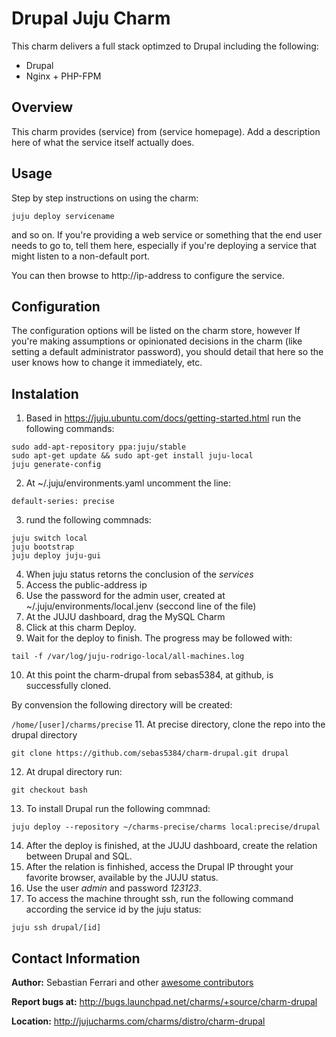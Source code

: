 # Drupal Juju Charm

This charm delivers a full stack optimzed to Drupal including the following:

- Drupal
- Nginx + PHP-FPM


## Overview

This charm provides (service) from (service homepage). Add a description here of what the service itself actually does.


## Usage


Step by step instructions on using the charm:

    juju deploy servicename

and so on. If you're providing a web service or something that the end user needs to go to, tell them here, especially if you're deploying a service that might listen to a non-default port.

You can then browse to http://ip-address to configure the service.

## Configuration

The configuration options will be listed on the charm store, however If you're making assumptions or opinionated decisions in the charm (like setting a default administrator password), you should detail that here so the user knows how to change it immediately, etc.


## Instalation

1. Based in https://juju.ubuntu.com/docs/getting-started.html run the following commands:

  ```
  sudo add-apt-repository ppa:juju/stable
  sudo apt-get update && sudo apt-get install juju-local
  juju generate-config
  ```

2. At ~/.juju/environments.yaml uncomment the line:

  `default-series: precise`

3. rund the following commnads:

  ```
  juju switch local
  juju bootstrap
  juju deploy juju-gui
  ```

4. When juju status retorns the conclusion of the *services*
5. Access the public-address ip
6. Use the password for the admin user, created at ~/.juju/environments/local.jenv (seccond line of the file)
7. At the JUJU dashboard, drag the MySQL Charm
8. Click at this charm Deploy.
9. Wait for the deploy to finish. The progress may be followed with:

  `tail -f /var/log/juju-rodrigo-local/all-machines.log`

10. At this point the charm-drupal from sebas5384, at github, is successfully cloned.

  By convension the following directory will be created:

  `/home/[user]/charms/precise`
11. At precise directory, clone the repo into the drupal directory

  `git clone https://github.com/sebas5384/charm-drupal.git drupal`

12. At drupal directory run:

  `git checkout bash`

13. To install Drupal run the following commnad:

  `juju deploy --repository ~/charms-precise/charms local:precise/drupal`

14. After the deploy is finished, at the JUJU dashboard, create the relation between Drupal and SQL.
25. After the relation is finhished, access the Drupal IP throught your favorite browser, available by the JUJU status.
16. Use the user *admin* and password *123123*.
17. To access the machine throught ssh, run the following command according the service id by the juju status:

  `juju ssh drupal/[id]`

## Contact Information

**Author:** Sebastian Ferrari and other [awesome contributors](https://github.com/sebas5384/charm-drupal/graphs/contributors)

**Report bugs at:** http://bugs.launchpad.net/charms/+source/charm-drupal

**Location:** http://jujucharms.com/charms/distro/charm-drupal
